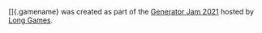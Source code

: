 []{.gamename} was created as part of the [Generator Jam 2021](https://itch.io/jam/generator-jam-2021)
hosted by [Long Games](https://longgames.itch.io/).

